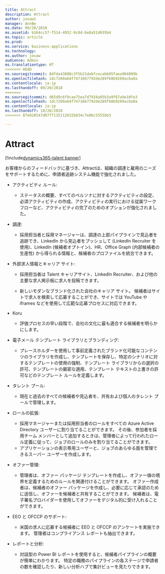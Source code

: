 ```yaml
---
title: Attract
description: Attract
author: josaw1
manager: AnnBe
ms.date: 09/20/2018
ms.assetid: b164cc57-f514-4952-9c0d-6e8a51d655b4
ms.topic: article
ms.prod: 
ms.service: business-applications
ms.technology: 
ms.author: josaw
audience: Admin
ms.translationtype: HT
<<<<<<< HEAD
ms.sourcegitcommit: 8dfda43808c3f5b21dabfcecabb05faea984099b
ms.openlocfilehash: 1dc7260a64f7471667792de289f68b9209acba0a
ms.contentlocale: ja-jp
ms.lasthandoff: 09/20/2018
=======
ms.sourcegitcommit: d65d9c6f9cae75ea7d7934a95b3a9f67a9e10fe3
ms.openlocfilehash: 1dc7260a64f7471667792de289f68b9209acba0a
ms.contentlocale: ja-jp
ms.lasthandoff: 10/26/2018
>>>>>>> 87e028547d07f7115112632b834c7e86c5555bb3

---
```

#  <a name="attract"></a>Attract

[!include[dynamics365-talent banner](../../includes/dynamics365-talent.md)]

お客様からのフィードバックに基づき、Attractは、組織の調達と雇用のニーズをサポートするために、申請者追跡システム機能で強化されました。 

-   アクティビティ ルール:

    -   ステータスの概要、すべてのペルソナに対するアクティビティの設定、必須アクティビティの作成、アクティビティの実行における従属ワークフローなど、アクティビティの完了のためのオプションが強化されました。 

-   調達:

    -   採用担当者と採用マネージャーは、調達の上部パイプラインで見込者を追跡でき、LinkedIn から見込者をプッシュして (LinkedIn Recruiter を使用)、LinkedIn (候補者オプトイン)、HR、Office Graph (内部候補者の生産性) から得られる情報と、候補者のプロファイルを統合できます。
        
-   外部求人情報とキャリア サイト:

    -   採用担当者は Talent キャリアサイト、LinkedIn Recruiter、および他の主要な求人掲示板に求人を投稿できます。  
    
    -   新しいモダンなブランド化された会社のキャリア サイト。 候補者はサイトで求人を検索して応募することができ、サイトでは YouTube や iframes などを使用して広範な応募プロセスに対応できます。

-   Koru
    
    -   評価プロセスの早い段階で、会社の文化に最も適合する候補者を明らかにします。

       
-   電子メール テンプレート ライブラリとブランディング:

    -   プレースホルダーを使用して事前定義されたブランド化可能なコンテンツのライブラリを作成し、テンプレートを保存し、特定のシナリオに対するテンプレートの使用の強制、テンプレート ライブラリからの選択の許可、テンプレートの厳密な適用、テンプレート テキストの上書きの許可などのテンプレート ルールを定義します。

-   タレント プール:

    -   現在と過去のすべての候補者や見込者を、共有および個人のタレント プールで管理します。

-   ロールの拡張:
    
    -   採用マネージャーまたは採用担当者のロールをすべての Azure Active Directory ユーザーに割り当てることができます。 その後、参加者を採用チーム メンバーとして追加するときは、管理者によって行われたロール定義に従って、ジョブのロールのみを割り当てることができます。 
    -   アプリケーションの表示専用ユーザーと、ジョブのあらゆる面を管理できるスーパー ユーザーを作成します。

-   オファー管理:

    -   管理者は、オファー パッケージ テンプレートを作成し、オファー値の境界を定義するためのルールを関連付けることができます。 オファー作成者は、候補者のオファー パッケージを作成し、必要に応じて承認のために送信し、オファーを候補者と共有することができます。 候補者は、電子署名プロバイダーを使用してオファーをデジタル的に受け入れることができます。 
    
-   EEO と OFCCP のサポート:

    -   米国の求人に応募する候補者に EEO と OFCCP のアンケートを実施できます。 管理者はコンプライアンス レポートも抽出できます。 
    
- レポートと分析:

    - 対話型の Power BI レポートを使用すると、候補者パイプラインの概要が簡単にわかります。 特定の職務のパイプラインの各ステージで申請者の数を確認したり、新しい分析ハブで集計ビューを見たりできます。



